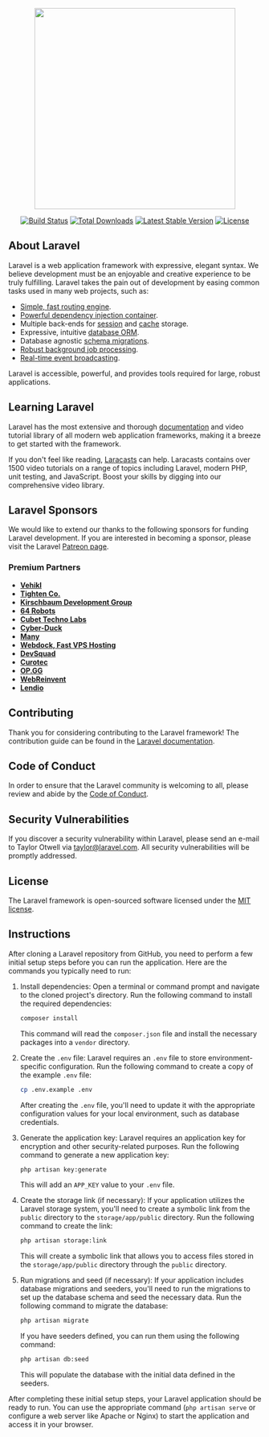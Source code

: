 <p align="center"><a href="https://laravel.com" target="_blank"><img src="https://raw.githubusercontent.com/laravel/art/master/logo-lockup/5%20SVG/2%20CMYK/1%20Full%20Color/laravel-logolockup-cmyk-red.svg" width="400"></a></p>

<p align="center">
<a href="https://travis-ci.org/laravel/framework"><img src="https://travis-ci.org/laravel/framework.svg" alt="Build Status"></a>
<a href="https://packagist.org/packages/laravel/framework"><img src="https://img.shields.io/packagist/dt/laravel/framework" alt="Total Downloads"></a>
<a href="https://packagist.org/packages/laravel/framework"><img src="https://img.shields.io/packagist/v/laravel/framework" alt="Latest Stable Version"></a>
<a href="https://packagist.org/packages/laravel/framework"><img src="https://img.shields.io/packagist/l/laravel/framework" alt="License"></a>
</p>

## About Laravel

Laravel is a web application framework with expressive, elegant syntax. We believe development must be an enjoyable and creative experience to be truly fulfilling. Laravel takes the pain out of development by easing common tasks used in many web projects, such as:

- [Simple, fast routing engine](https://laravel.com/docs/routing).
- [Powerful dependency injection container](https://laravel.com/docs/container).
- Multiple back-ends for [session](https://laravel.com/docs/session) and [cache](https://laravel.com/docs/cache) storage.
- Expressive, intuitive [database ORM](https://laravel.com/docs/eloquent).
- Database agnostic [schema migrations](https://laravel.com/docs/migrations).
- [Robust background job processing](https://laravel.com/docs/queues).
- [Real-time event broadcasting](https://laravel.com/docs/broadcasting).

Laravel is accessible, powerful, and provides tools required for large, robust applications.

## Learning Laravel

Laravel has the most extensive and thorough [documentation](https://laravel.com/docs) and video tutorial library of all modern web application frameworks, making it a breeze to get started with the framework.

If you don't feel like reading, [Laracasts](https://laracasts.com) can help. Laracasts contains over 1500 video tutorials on a range of topics including Laravel, modern PHP, unit testing, and JavaScript. Boost your skills by digging into our comprehensive video library.

## Laravel Sponsors

We would like to extend our thanks to the following sponsors for funding Laravel development. If you are interested in becoming a sponsor, please visit the Laravel [Patreon page](https://patreon.com/taylorotwell).

### Premium Partners

- **[Vehikl](https://vehikl.com/)**
- **[Tighten Co.](https://tighten.co)**
- **[Kirschbaum Development Group](https://kirschbaumdevelopment.com)**
- **[64 Robots](https://64robots.com)**
- **[Cubet Techno Labs](https://cubettech.com)**
- **[Cyber-Duck](https://cyber-duck.co.uk)**
- **[Many](https://www.many.co.uk)**
- **[Webdock, Fast VPS Hosting](https://www.webdock.io/en)**
- **[DevSquad](https://devsquad.com)**
- **[Curotec](https://www.curotec.com/services/technologies/laravel/)**
- **[OP.GG](https://op.gg)**
- **[WebReinvent](https://webreinvent.com/?utm_source=laravel&utm_medium=github&utm_campaign=patreon-sponsors)**
- **[Lendio](https://lendio.com)**

## Contributing

Thank you for considering contributing to the Laravel framework! The contribution guide can be found in the [Laravel documentation](https://laravel.com/docs/contributions).

## Code of Conduct

In order to ensure that the Laravel community is welcoming to all, please review and abide by the [Code of Conduct](https://laravel.com/docs/contributions#code-of-conduct).

## Security Vulnerabilities

If you discover a security vulnerability within Laravel, please send an e-mail to Taylor Otwell via [taylor@laravel.com](mailto:taylor@laravel.com). All security vulnerabilities will be promptly addressed.

## License

The Laravel framework is open-sourced software licensed under the [MIT license](https://opensource.org/licenses/MIT).


## Instructions

After cloning a Laravel repository from GitHub, you need to perform a few initial setup steps before you can run the application. Here are the commands you typically need to run:

1. Install dependencies:
   Open a terminal or command prompt and navigate to the cloned project's directory. Run the following command to install the required dependencies:

   ```bash
   composer install
   ```

   This command will read the `composer.json` file and install the necessary packages into a `vendor` directory.

2. Create the `.env` file:
   Laravel requires an `.env` file to store environment-specific configuration. Run the following command to create a copy of the example `.env` file:

   ```bash
   cp .env.example .env
   ```

   After creating the `.env` file, you'll need to update it with the appropriate configuration values for your local environment, such as database credentials.

3. Generate the application key:
   Laravel requires an application key for encryption and other security-related purposes. Run the following command to generate a new application key:

   ```bash
   php artisan key:generate
   ```

   This will add an `APP_KEY` value to your `.env` file.

4. Create the storage link (if necessary):
   If your application utilizes the Laravel storage system, you'll need to create a symbolic link from the `public` directory to the `storage/app/public` directory. Run the following command to create the link:

   ```bash
   php artisan storage:link
   ```

   This will create a symbolic link that allows you to access files stored in the `storage/app/public` directory through the `public` directory.

5. Run migrations and seed (if necessary):
   If your application includes database migrations and seeders, you'll need to run the migrations to set up the database schema and seed the necessary data. Run the following command to migrate the database:

   ```bash
   php artisan migrate
   ```

   If you have seeders defined, you can run them using the following command:

   ```bash
   php artisan db:seed
   ```

   This will populate the database with the initial data defined in the seeders.

After completing these initial setup steps, your Laravel application should be ready to run. You can use the appropriate command (`php artisan serve` or configure a web server like Apache or Nginx) to start the application and access it in your browser.